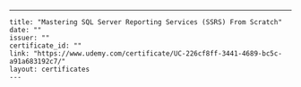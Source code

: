 ---
    title: "Mastering SQL Server Reporting Services (SSRS) From Scratch"
    date: ""
    issuer: ""
    certificate_id: ""
    link: "https://www.udemy.com/certificate/UC-226cf8ff-3441-4689-bc5c-a91a683192c7/"
    layout: certificates
    ---
    